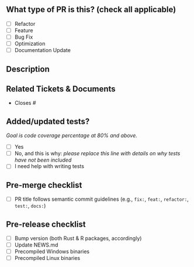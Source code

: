<!--
  For Work In Progress Pull Requests, please use the Draft PR feature,
  see https://github.blog/2019-02-14-introducing-draft-pull-requests/ for further details
  For a timely review/response, please avoid force-pushing additional
  commits if your PR already received reviews or comments
  Before submitting a Pull Request, please ensure you've done the following:
  - 👷‍♀️ Create small PRs. In most cases this will be possible.
  - ✅ Provide tests for your changes.
  - 📝 Use descriptive commit messages.
  - 📗 Update any related documentation and include any relevant screenshots
-->

## What type of PR is this? (check all applicable)

- [ ] Refactor
- [ ] Feature
- [ ] Bug Fix
- [ ] Optimization
- [ ] Documentation Update

## Description

## Related Tickets & Documents

<!--
For pull requests that relate or close an issue, please include them
below.  We like to follow [Github's guidance on linking issues to pull requests](https://docs.github.com/en/issues/tracking-your-work-with-issues/linking-a-pull-request-to-an-issue).

For example having the text: "closes #1234" would connect the current pull
request to issue 1234.  And when we merge the pull request, Github will
automatically close the issue.
-->

- Closes #

## Added/updated tests?
_Goal is code coverage percentage at 80% and above._

- [ ] Yes
- [ ] No, and this is why: _please replace this line with details on why tests
      have not been included_
- [ ] I need help with writing tests

## Pre-merge checklist

- [ ] PR title follows semantic commit guidelines (e.g., `fix:`, `feat:`, `refactor:`, `test:`, `docs:`)

## Pre-release checklist
- [ ] Bump version (both Rust & R packages, accordingly)
- [ ] Update NEWS.md
- [ ] Precompiled Windows binaries
- [ ] Precompiled Linux binaries

